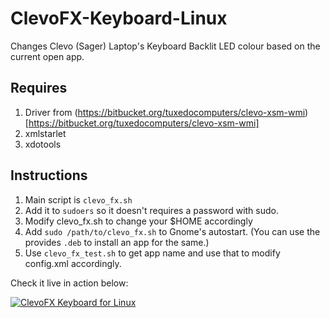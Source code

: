 # ClevoFX-Keyboard-Linux
Changes Clevo (Sager) Laptop's Keyboard Backlit LED colour based on the current open app.

## Requires
1. Driver from (https://bitbucket.org/tuxedocomputers/clevo-xsm-wmi)[https://bitbucket.org/tuxedocomputers/clevo-xsm-wmi]
2. xmlstarlet
3. xdotools

## Instructions
1. Main script is `clevo_fx.sh`
2. Add it to `sudoers` so it doesn't requires a password with sudo.
3. Modify clevo_fx.sh to change your $HOME accordingly
4. Add `sudo /path/to/clevo_fx.sh` to Gnome's autostart. (You can use the provides `.deb` to install an app for the same.)
5. Use `clevo_fx_test.sh` to get app name and use that to modify config.xml accordingly.


Check it live in action below:

[![ClevoFX Keyboard for Linux](https://img.youtube.com/vi/i6H8X8P0x2o/0.jpg)](https://www.youtube.com/watch?v=i6H8X8P0x2o)

